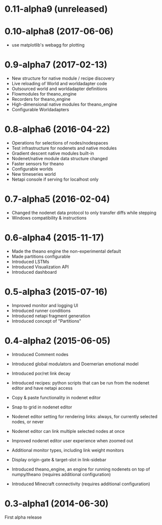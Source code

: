 0.11-alpha9 (unreleased)
==========


0.10-alpha8 (2017-06-06)
==========
 * use matplotlib's webagg for plotting


0.9-alpha7 (2017-02-13)
==========
 * New structure for native module / recipe discovery
 * Live reloading of World and worldadapter code
 * Outsourced world and worldadapter definitions
 * Flowmodules for theano_engine
 * Recorders for theano_engine
 * High-dimensional native modules for theano_engine
 * Configurable Worldadapters


0.8-alpha6 (2016-04-22)
==========

 * Operations for selections of nodes/nodespaces
 * Test infrastructure for nodenets and native modules
 * Gradient descent native modules built-in
 * Nodenet/native module data structure changed
 * Faster sensors for theano
 * Configurable worlds
 * New timeseries world
 * Netapi console if serving for localhost only


0.7-alpha5 (2016-02-04)
==========

 * Changed the nodenet data protocol to only transfer diffs while stepping
 * Windows compatibility & instructions


0.6-alpha4 (2015-11-17)
==========

 * Made the theano engine the non-experimental default
 * Made partitions configurable
 * Introduced LSTMs
 * Introduced Visualization API
 * Introduced dashboard


0.5-alpha3 (2015-07-16)
==========

 * Improved monitor and logging UI
 * Introduced runner conditions
 * Introduced netapi fragment generation
 * Introduced concept of "Partitions"


0.4-alpha2 (2015-06-05)
==========

* Introduced Comment nodes
* Introduced global modulators and Doernerian emotional model
* Introduced por/ret link decay
* Introduced recipes: python scripts that can be run from the nodenet editor and have netapi access
* Copy & paste functionality in nodenet editor
* Snap to grid in nodenet editor
* Nodenet editor setting for rendering links: always, for currently selected nodes, or never
* Nodenet editor can link multiple selected nodes at once
* Improved nodenet editor user experience when zoomed out
* Additional monitor types, including link weight monitors
* Display origin-gate & target-slot in link-sidebar

* Introduced theano_engine, an engine for running nodenets on top of numpy/theano (requires additional configuration)
* Introduced Minecraft connectivity (requires additional configuration)


0.3-alpha1 (2014-06-30)
==========

First alpha release
